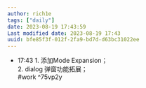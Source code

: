 ```yaml
---
author: rich1e
tags: ["daily"]
date: 2023-08-19 17:43:59
Last modified date: 2023-08-19 17:43
uuid: bfe85f3f-012f-2fa9-bd7d-d63bc31022ee
---
```


- 17:43 1. 添加Mode Expansion；<br>2. dialog 弹窗功能拓展；<br>#work ^75vp2y